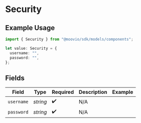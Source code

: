 # Security

## Example Usage

```typescript
import { Security } from "@moovio/sdk/models/components";

let value: Security = {
  username: "",
  password: "",
};
```

## Fields

| Field              | Type               | Required           | Description        | Example            |
| ------------------ | ------------------ | ------------------ | ------------------ | ------------------ |
| `username`         | *string*           | :heavy_check_mark: | N/A                |                    |
| `password`         | *string*           | :heavy_check_mark: | N/A                |                    |
